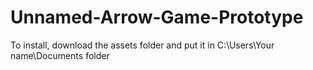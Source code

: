 # Unnamed-Arrow-Game-Prototype

To install, download the assets folder and put it in C:\Users\Your name\Documents folder
